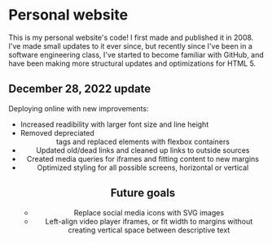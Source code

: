 # Personal website
This is my personal website's code! I first made and published it in 2008. I've made small updates to it ever since, but recently since I've been in a software engineering class, I've started to become familiar with GitHub, and have been making more structural updates and optimizations for HTML 5.

## December 28, 2022 update
Deploying online with new improvements:
* Increased readibility with larger font size and line height
* Removed depreciated <center> tags and replaced <table> elements with flexbox containers
* Updated old/dead links and cleaned up links to outside sources
* Created media queries for iframes and fitting content to new margins
* Optimized styling for all possible screens, horizontal or vertical

## Future goals
* Replace social media icons with SVG images
* Left-align video player iframes, or fit width to margins without creating vertical space between descriptive text
